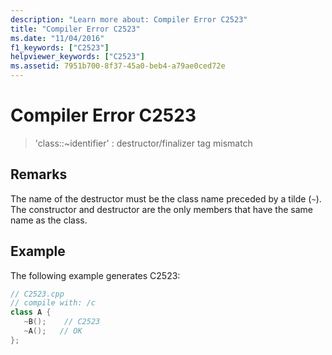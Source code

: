 ```yaml
---
description: "Learn more about: Compiler Error C2523"
title: "Compiler Error C2523"
ms.date: "11/04/2016"
f1_keywords: ["C2523"]
helpviewer_keywords: ["C2523"]
ms.assetid: 7951b700-8f37-45a0-beb4-a79ae0ced72e
---
```

# Compiler Error C2523

> 'class::~identifier' : destructor/finalizer tag mismatch

## Remarks

The name of the destructor must be the class name preceded by a tilde (`~`). The constructor and destructor are the only members that have the same name as the class.

## Example

The following example generates C2523:

```cpp
// C2523.cpp
// compile with: /c
class A {
   ~B();    // C2523
   ~A();   // OK
};
```

